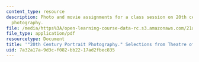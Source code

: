 ```yaml
---
content_type: resource
description: Photo and movie assignments for a class session on 20th century portrait
  photography.
file: /media/https%3A/open-learning-course-data-rc.s3.amazonaws.com/21a-348-photography-and-truth-spring-2008/7a32a17a9d3cf082bb2217ad2fbec835_MIT21A_348S08_portraits20.pdf
file_type: application/pdf
resourcetype: Document
title: '"20th Century Portrait Photography." Selections from Theatre of the Face.'
uid: 7a32a17a-9d3c-f082-bb22-17ad2fbec835
---
```

